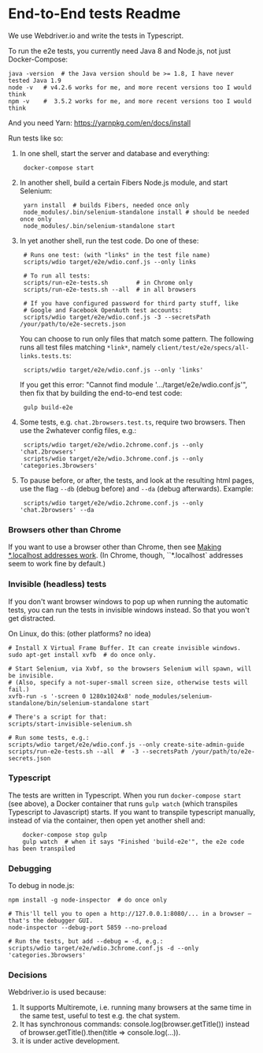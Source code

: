 End-to-End tests Readme
===================

We use Webdriver.io and write the tests in Typescript.

To run the e2e tests, you currently need Java 8 and Node.js, not just Docker-Compose:

    java -version  # the Java version should be >= 1.8, I have never tested Java 1.9
    node -v   # v4.2.6 works for me, and more recent versions too I would think
    npm -v    #  3.5.2 works for me, and more recent versions too I would think

And you need Yarn: https://yarnpkg.com/en/docs/install


Run tests like so:

1. In one shell, start the server and database and everything:

        docker-compose start

1. In another shell, build a certain Fibers Node.js module, and start Selenium:

        yarn install  # builds Fibers, needed once only
        node_modules/.bin/selenium-standalone install # should be needed once only
        node_modules/.bin/selenium-standalone start

1. In yet another shell, run the test code. Do one of these:

        # Runs one test: (with "links" in the test file name)
        scripts/wdio target/e2e/wdio.conf.js --only links

        # To run all tests:
        scripts/run-e2e-tests.sh        # in Chrome only
        scripts/run-e2e-tests.sh --all  # in all browsers

        # If you have configured password for third party stuff, like
        # Google and Facebook OpenAuth test accounts:
        scripts/wdio target/e2e/wdio.conf.js -3 --secretsPath /your/path/to/e2e-secrets.json

    You can choose to run only files that match some pattern. The following runs
    all test files matching `*link*`, namely `client/test/e2e/specs/all-links.tests.ts`:

        scripts/wdio target/e2e/wdio.conf.js --only 'links'

    If you get this error: "Cannot find module '.../target/e2e/wdio.conf.js'", then
    fix that by building the end-to-end test code:

        gulp build-e2e

1. Some tests, e.g. `chat.2browsers.test.ts`, require two browsers. Then use the 2whatever config files, e.g.:

        scripts/wdio target/e2e/wdio.2chrome.conf.js --only 'chat.2browsers'
        scripts/wdio target/e2e/wdio.3chrome.conf.js --only 'categories.3browsers'

1. To pause before, or after, the tests, and look at the resulting html pages, use the flag
    `--db` (debug before) and `--da` (debug afterwards). Example:

        scripts/wdio target/e2e/wdio.2chrome.conf.js --only 'chat.2browsers' --da


### Browsers other than Chrome

If you want to use a browser other than Chrome, then see [Making *.localhost addresses work](./wildcard-dot-localhost.md).
(In Chrome, though, ``*.localhost` addresses seem to work fine by default.)


### Invisible (headless) tests

If you don't want browser windows to pop up when running the automatic tests, you can run
the tests in invisible windows instead. So that you won't get distracted.

On Linux, do this: (other platforms? no idea)

    # Install X Virtual Frame Buffer. It can create invisible windows.
    sudo apt-get install xvfb  # do once only.

    # Start Selenium, via Xvbf, so the browsers Selenium will spawn, will be invisible.
    # (Also, specify a not-super-small screen size, otherwise tests will fail.)
    xvfb-run -s '-screen 0 1280x1024x8' node_modules/selenium-standalone/bin/selenium-standalone start

    # There's a script for that:
    scripts/start-invisible-selenium.sh

    # Run some tests, e.g.:
    scripts/wdio target/e2e/wdio.conf.js --only create-site-admin-guide
    scripts/run-e2e-tests.sh --all  #  -3 --secretsPath /your/path/to/e2e-secrets.json


### Typescript

The tests are written in Typescript. When you run `docker-compose start` (see above), a Docker container
that runs `gulp watch` (which transpiles Typescript to Javascript) starts. If you want to
transpile typescript manually, instead of via the container, then open yet another shell and:

        docker-compose stop gulp
        gulp watch  # when it says "Finished 'build-e2e'", the e2e code has been transpiled


### Debugging

To debug in node.js:

    npm install -g node-inspector  # do once only

    # This'll tell you to open a http://127.0.0.1:8080/... in a browser — that's the debugger GUI.
    node-inspector --debug-port 5859 --no-preload

    # Run the tests, but add --debug = -d, e.g.:
    scripts/wdio target/e2e/wdio.3chrome.conf.js -d --only 'categories.3browsers'


### Decisions

Webdriver.io is used because:
  1. It supports Multiremote, i.e. running many browsers at the same time in the same test, useful to test e.g. the chat system.
  2. It has synchronous commands: console.log(browser.getTitle()) instead of browser.getTitle().then(title => console.log(...)).
  3. it is under active development.

